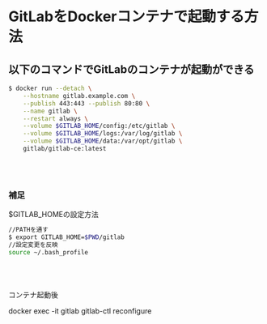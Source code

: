 # GitLabをDockerコンテナで起動する方法

## 以下のコマンドでGitLabのコンテナが起動ができる
```bash
$ docker run --detach \
    --hostname gitlab.example.com \
    --publish 443:443 --publish 80:80 \
    --name gitlab \
    --restart always \
    --volume $GITLAB_HOME/config:/etc/gitlab \
    --volume $GITLAB_HOME/logs:/var/log/gitlab \
    --volume $GITLAB_HOME/data:/var/opt/gitlab \
    gitlab/gitlab-ce:latest
```
<br>
<br>

### 補足  
$GITLAB_HOMEの設定方法
```bash
//PATHを通す
$ export GITLAB_HOME=$PWD/gitlab
//設定変更を反映
source ~/.bash_profile
```
<br>
<br>
<br>
コンテナ起動後  

docker exec -it gitlab gitlab-ctl reconfigure